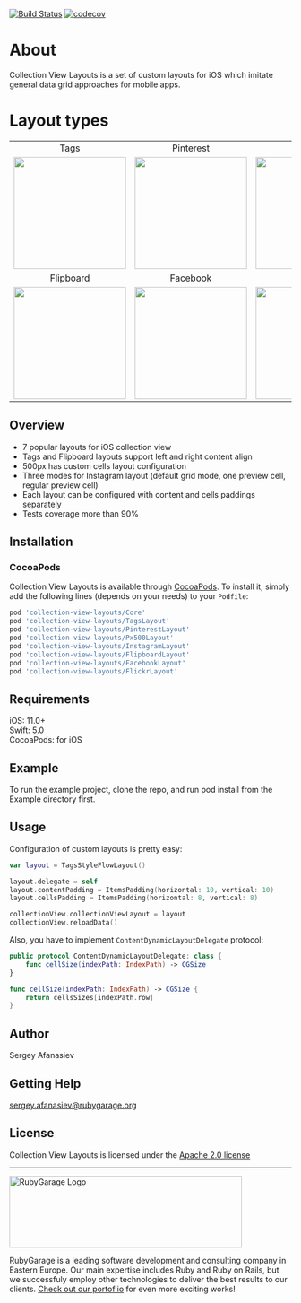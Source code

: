 [![Build Status](https://travis-ci.org/rubygarage/collection-view-layouts.svg?branch=master)](https://travis-ci.org/rubygarage/collection-view-layouts)
[![codecov](https://codecov.io/gh/rubygarage/collection-view-layouts/branch/master/graph/badge.svg)](https://codecov.io/gh/rubygarage/collection-view-layouts)

# About

Collection View Layouts is a set of custom layouts for iOS which imitate general data grid approaches for mobile apps.

# Layout types

<table>
  <tbody>
    <tr>
    	<td align="center">Tags</td>
    	<td align="center">Pinterest</td>
    	<td align="center">500px</td>
    	<td align="center">Instagram</td>
    </tr>
    <tr>
      <td><img src="https://github.com/rubygarage/collection-view-layouts/blob/master/assets/tags.png?raw=true" width="200"></td>
      <td><img src="https://github.com/rubygarage/collection-view-layouts/blob/master/assets/pinterest.png?raw=true" width="200"></td>
      <td><img src="https://github.com/rubygarage/collection-view-layouts/blob/master/assets/px500.png?raw=true" width="200"></td>
      <td><img src="https://github.com/rubygarage/collection-view-layouts/blob/master/assets/instagram.png?raw=true" width="200"></td>
    </tr>
    <tr>
    	<td align="center">Flipboard</td>
    	<td align="center">Facebook</td>
    	<td align="center">Flickr</td>
    </tr>
    <tr>
      <td><img src="https://github.com/rubygarage/collection-view-layouts/blob/master/assets/flipboard.png?raw=true" width="200"></td>
      <td><img src="https://github.com/rubygarage/collection-view-layouts/blob/master/assets/facebook.png?raw=true" width="200"></td>
      <td><img src="https://github.com/rubygarage/collection-view-layouts/blob/master/assets/flickr.png?raw=true" width="200"></td>
    </tr>
  </tbody>
</table>

## Overview
* 7 popular layouts for iOS collection view
* Tags and Flipboard layouts support left and right content align
* 500px has custom cells layout configuration
* Three modes for Instagram layout (default grid mode, one preview cell, regular preview cell)
* Each layout can be configured with content and cells paddings separately
* Tests coverage more than 90%

## Installation

### CocoaPods
Collection View Layouts is available through [CocoaPods](http://cocoapods.org). To install it, simply add the following lines (depends on your needs) to your `Podfile`:

```ruby
pod 'collection-view-layouts/Core'
pod 'collection-view-layouts/TagsLayout'
pod 'collection-view-layouts/PinterestLayout'
pod 'collection-view-layouts/Px500Layout'
pod 'collection-view-layouts/InstagramLayout'
pod 'collection-view-layouts/FlipboardLayout'
pod 'collection-view-layouts/FacebookLayout'
pod 'collection-view-layouts/FlickrLayout'
```

## Requirements

iOS: 11.0+  
Swift: 5.0  
CocoaPods: for iOS  

## Example
To run the example project, clone the repo, and run pod install from the Example directory first.

## Usage

Configuration of custom layouts is pretty easy:

```swift
var layout = TagsStyleFlowLayout()

layout.delegate = self
layout.contentPadding = ItemsPadding(horizontal: 10, vertical: 10)
layout.cellsPadding = ItemsPadding(horizontal: 8, vertical: 8)

collectionView.collectionViewLayout = layout
collectionView.reloadData()
```

Also, you have to implement `ContentDynamicLayoutDelegate` protocol:

```swift
public protocol ContentDynamicLayoutDelegate: class {
    func cellSize(indexPath: IndexPath) -> CGSize
}

func cellSize(indexPath: IndexPath) -> CGSize {
    return cellsSizes[indexPath.row]
}
```


## Author

Sergey Afanasiev

## Getting Help

sergey.afanasiev@rubygarage.org

## License

Collection View Layouts is licensed under the [Apache 2.0 license](https://www.apache.org/licenses/LICENSE-2.0)

***

<a href="https://rubygarage.org/"><img src="https://github.com/rubygarage/collection-view-layouts/blob/master/assets/rubygarage.png?raw=true" alt="RubyGarage Logo" width="415" height="128"></a>

RubyGarage is a leading software development and consulting company in Eastern Europe. Our main expertise includes Ruby and Ruby on Rails, but we successfuly employ other technologies to deliver the best results to our clients. [Check out our portoflio](https://rubygarage.org/portfolio) for even more exciting works!
